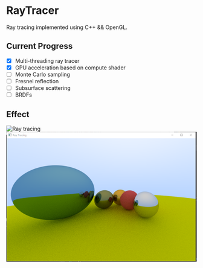 # RayTracer

Ray tracing implemented using C++ && OpenGL.

## Current Progress

- [x] Multi-threading ray tracer
- [x] GPU acceleration based on compute shader
- [ ] Monte Carlo sampling
- [ ] Fresnel reflection
- [ ] Subsurface scattering
- [ ] BRDFs

## Effect 

![Ray tracing](img/effect.png)
![Ray tracing](img/effect2.png)

